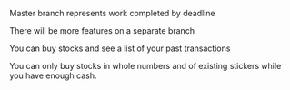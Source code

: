 Master branch represents work completed by deadline

There will be more features on a separate branch

You can buy stocks and see a list of your past transactions

You can only buy stocks in whole numbers and of existing stickers while you have enough cash.

